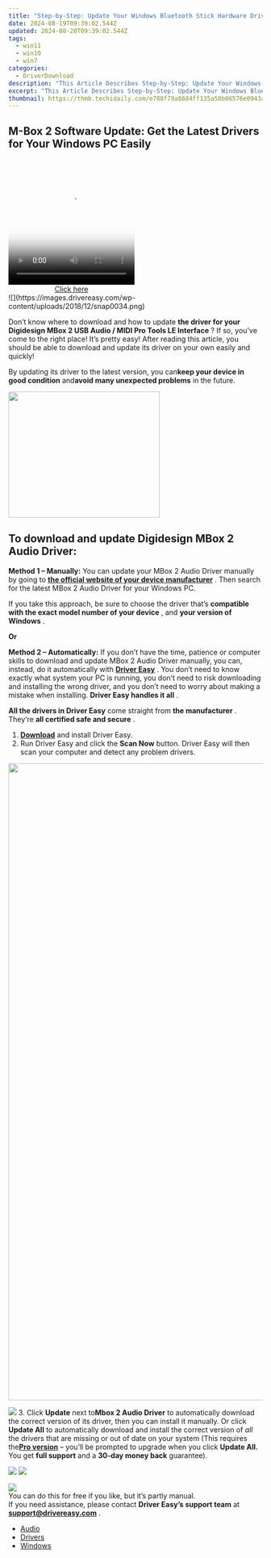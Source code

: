```yaml
---
title: "Step-by-Step: Update Your Windows Bluetooth Stick Hardware Drivers Easily"
date: 2024-08-19T09:39:02.544Z
updated: 2024-08-20T09:39:02.544Z
tags:
  - win11
  - win10
  - win7
categories:
  - DriverDownload
description: "This Article Describes Step-by-Step: Update Your Windows Bluetooth Stick Hardware Drivers Easily"
excerpt: "This Article Describes Step-by-Step: Update Your Windows Bluetooth Stick Hardware Drivers Easily"
thumbnail: https://thmb.techidaily.com/e788f79a8684ff135a50b06576e0943a8c2779cab90284e9a264c3a4912b0271.png
---
```


## M-Box 2 Software Update: Get the Latest Drivers for Your Windows PC Easily

<!-- affiliate ads begin -->
<span id="1997795">
					<video width="250" height="250" style="cursor:pointer"
           poster="//a.impactradius-go.com/display-clicktoplayimage/1997795.jpeg"
           onclick="if(!this.playClicked){this.play();this.setAttribute('controls',true);this.playClicked=true;}">
	   <source src="//a.impactradius-go.com/display-ad/23621-1997795">
	   <img src="//a.impactradius-go.com/display-clicktoplayimage/1997795.jpeg" style="border: none; height: 100%; width: 100%; object-fit: contain">
	</video>
	<div style="width:250px;text-align:center"><a href="javascript:window.open(decodeURIComponent('https%3A%2F%2Fproteahair.pxf.io%2Fc%2F5597632%2F1997795%2F23621'), '_blank');void(0);">Click here</a></div>
</span>
<img height="0" width="0" src="https://imp.pxf.io/i/5597632/1997795/23621" style="position:absolute;visibility:hidden;" border="0" />
<!-- affiliate ads end -->
![](https://images.drivereasy.com/wp-content/uploads/2018/12/snap0034.png)

 Don’t know where to download and how to update **the driver for your Digidesign MBox 2 USB Audio / MIDI Pro Tools LE Interface** ? If so, you’ve come to the right place! It’s pretty easy! After reading this article, you should be able to download and update its driver on your own easily and quickly!

 By updating its driver to the latest version, you can**keep your device in good condition** and**avoid many unexpected problems** in the future.

<!-- affiliate ads begin -->
<a href="https://boody-eco-wear.pxf.io/c/5597632/1567905/13846" target="_top" id="1567905"><img src="//a.impactradius-go.com/display-ad/13846-1567905" border="0" alt="" width="300" height="250"/></a><img height="0" width="0" src="https://imp.pxf.io/i/5597632/1567905/13846" style="position:absolute;visibility:hidden;" border="0" />
<!-- affiliate ads end -->
## **To download and update Digidesign MBox 2 Audio Driver:**

**Method 1 – Manually:**  You can update your MBox 2 Audio Driver manually by going to **[the official website of your device manufacturer](https://www.digidesign.com)**  . Then search for the latest MBox 2 Audio Driver for your Windows PC.

 If you take this approach, be sure to choose the driver that’s **compatible with the exact model number of your device** , and **your version of Windows** .

**Or**

**Method 2 – Automatically:**   If you don’t have the time, patience or computer skills to download and update MBox 2 Audio Driver manually, you can, instead, do it automatically with **[Driver Easy](https://tools.techidaily.com/drivereasy/download/)**  .  You don’t need to know exactly what system your PC is running, you don’t need to risk downloading and installing the wrong driver, and you don’t need to worry about making a mistake when installing. **Driver Easy handles it all** .

**All the drivers in Driver Easy** come straight from **the manufacturer** . They‘re **all certified safe and secure** .

1. **[Download](https://tools.techidaily.com/drivereasy/download/)**  and install Driver Easy.
2. Run Driver Easy and click the **Scan Now**  button. Driver Easy will then scan your computer and detect any problem drivers.  
<!-- affiliate ads begin -->
<a href="https://twopages.pxf.io/c/5597632/1873313/18544" target="_top" id="1873313"><img src="//a.impactradius-go.com/display-ad/18544-1873313" border="0" alt="" width="1080" height="1263"/></a><img height="0" width="0" src="https://imp.pxf.io/i/5597632/1873313/18544" style="position:absolute;visibility:hidden;" border="0" />
<!-- affiliate ads end -->
![](https://images.drivereasy.com/wp-content/uploads/2018/12/snap000027-2.png)
3. Click **Update**  next to**Mbox 2 Audio Driver** to automatically download the correct version of its driver, then you can install it manually. Or click **Update All**  to automatically download and install the correct version of _all_  the drivers that are missing or out of date on your system (This requires the[**Pro version**](https://tools.techidaily.com/drivereasy/download/)  – you’ll be prompted to upgrade when you click **Update All.** You get **full support**  and a **30-day money back**  guarantee).  
<!-- affiliate ads begin -->
<a href="https://shop.manycam.com/order/checkout.php?PRODS=17727588&QTY=1&AFFILIATE=108875&CART=1"><img src="https://secure.avangate.com/images/merchant/8230bea7d54bcdf99cdfe85cb07313d5/mcaffbanner600x500.png" border="0"></a>
<a href="https://shop.manycam.com/order/checkout.php?PRODS=17727588&QTY=1&AFFILIATE=108875&CART=1"><img src="https://secure.avangate.com/images/merchant/8230bea7d54bcdf99cdfe85cb07313d5/Affiliates_300x250px_valentinesday.png" border="0"></a>
<!-- affiliate ads end -->
![](https://images.drivereasy.com/wp-content/uploads/2018/12/snap0035.png)  
 You can do this for free if you like, but it’s partly manual.  
 If you need assistance, please contact **Driver Easy’s support team** at [**support@drivereasy.com**](https://tools.techidaily.com/drivereasy/download/) .

* [Audio](https://tools.techidaily.com/drivereasy/download/)
* [Drivers](https://tools.techidaily.com/drivereasy/download/)
* [Windows](https://tools.techidaily.com/drivereasy/download/)

<ins class="adsbygoogle"
     style="display:block"
     data-ad-format="autorelaxed"
     data-ad-client="ca-pub-7571918770474297"
     data-ad-slot="1223367746"></ins>



<ins class="adsbygoogle"
     style="display:block"
     data-ad-client="ca-pub-7571918770474297"
     data-ad-slot="8358498916"
     data-ad-format="auto"
     data-full-width-responsive="true"></ins>


